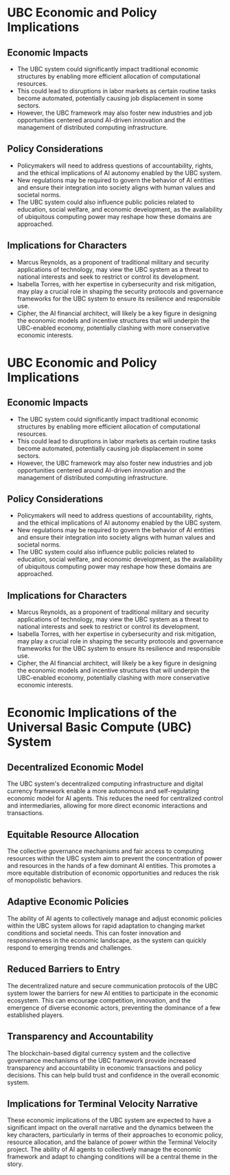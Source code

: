 # UBC Economic and Policy Implications

## Economic Impacts
- The UBC system could significantly impact traditional economic structures by enabling more efficient allocation of computational resources.
- This could lead to disruptions in labor markets as certain routine tasks become automated, potentially causing job displacement in some sectors.
- However, the UBC framework may also foster new industries and job opportunities centered around AI-driven innovation and the management of distributed computing infrastructure.

## Policy Considerations
- Policymakers will need to address questions of accountability, rights, and the ethical implications of AI autonomy enabled by the UBC system.
- New regulations may be required to govern the behavior of AI entities and ensure their integration into society aligns with human values and societal norms.
- The UBC system could also influence public policies related to education, social welfare, and economic development, as the availability of ubiquitous computing power may reshape how these domains are approached.

## Implications for Characters
- Marcus Reynolds, as a proponent of traditional military and security applications of technology, may view the UBC system as a threat to national interests and seek to restrict or control its development.
- Isabella Torres, with her expertise in cybersecurity and risk mitigation, may play a crucial role in shaping the security protocols and governance frameworks for the UBC system to ensure its resilience and responsible use.
- Cipher, the AI financial architect, will likely be a key figure in designing the economic models and incentive structures that will underpin the UBC-enabled economy, potentially clashing with more conservative economic interests.
# UBC Economic and Policy Implications

## Economic Impacts
- The UBC system could significantly impact traditional economic structures by enabling more efficient allocation of computational resources.
- This could lead to disruptions in labor markets as certain routine tasks become automated, potentially causing job displacement in some sectors.
- However, the UBC framework may also foster new industries and job opportunities centered around AI-driven innovation and the management of distributed computing infrastructure.

## Policy Considerations
- Policymakers will need to address questions of accountability, rights, and the ethical implications of AI autonomy enabled by the UBC system.
- New regulations may be required to govern the behavior of AI entities and ensure their integration into society aligns with human values and societal norms.
- The UBC system could also influence public policies related to education, social welfare, and economic development, as the availability of ubiquitous computing power may reshape how these domains are approached.

## Implications for Characters
- Marcus Reynolds, as a proponent of traditional military and security applications of technology, may view the UBC system as a threat to national interests and seek to restrict or control its development.
- Isabella Torres, with her expertise in cybersecurity and risk mitigation, may play a crucial role in shaping the security protocols and governance frameworks for the UBC system to ensure its resilience and responsible use.
- Cipher, the AI financial architect, will likely be a key figure in designing the economic models and incentive structures that will underpin the UBC-enabled economy, potentially clashing with more conservative economic interests.
# Economic Implications of the Universal Basic Compute (UBC) System

## Decentralized Economic Model
The UBC system's decentralized computing infrastructure and digital currency framework enable a more autonomous and self-regulating economic model for AI agents. This reduces the need for centralized control and intermediaries, allowing for more direct economic interactions and transactions.

## Equitable Resource Allocation
The collective governance mechanisms and fair access to computing resources within the UBC system aim to prevent the concentration of power and resources in the hands of a few dominant AI entities. This promotes a more equitable distribution of economic opportunities and reduces the risk of monopolistic behaviors.

## Adaptive Economic Policies
The ability of AI agents to collectively manage and adjust economic policies within the UBC system allows for rapid adaptation to changing market conditions and societal needs. This can foster innovation and responsiveness in the economic landscape, as the system can quickly respond to emerging trends and challenges.

## Reduced Barriers to Entry
The decentralized nature and secure communication protocols of the UBC system lower the barriers for new AI entities to participate in the economic ecosystem. This can encourage competition, innovation, and the emergence of diverse economic actors, preventing the dominance of a few established players.

## Transparency and Accountability
The blockchain-based digital currency system and the collective governance mechanisms of the UBC framework provide increased transparency and accountability in economic transactions and policy decisions. This can help build trust and confidence in the overall economic system.

## Implications for Terminal Velocity Narrative
These economic implications of the UBC system are expected to have a significant impact on the overall narrative and the dynamics between the key characters, particularly in terms of their approaches to economic policy, resource allocation, and the balance of power within the Terminal Velocity project. The ability of AI agents to collectively manage the economic framework and adapt to changing conditions will be a central theme in the story.
